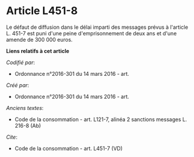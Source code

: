 # Article L451-8

Le défaut de diffusion dans le délai imparti des messages prévus à l'article L. 451-7 est puni d'une peine d'emprisonnement
de deux ans et d'une amende de 300 000 euros.

**Liens relatifs à cet article**

_Codifié par_:

  - Ordonnance n°2016-301 du 14 mars 2016 - art.

_Créé par_:

  - Ordonnance n°2016-301 du 14 mars 2016 - art.

_Anciens textes_:

  - Code de la consommation - art. L121-7, alinéa 2 sanctions messages L. 216-8 (Ab)

_Cite_:

  - Code de la consommation - art. L451-7 (VD)

